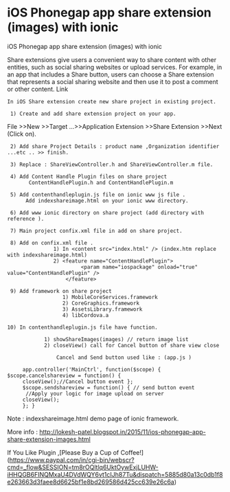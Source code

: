 # iOS Phonegap app share extension (images) with ionic


iOS Phonegap app share extension (images) with ionic


Share extensions give users a convenient way to share content with other entities, such as social sharing websites or upload services. For example, in an app that includes a Share button, users can choose a Share extension that represents a social sharing website and then use it to post a comment or other content.  Link

    In iOS Share extension create new share project in existing project.

     1) Create and add share extension project on your app.
     
File >>New >>Target ...>>Application Extension >>Share Extension >>Next (Click on).

     2) Add share Project Details : product name ,Organization identifier ...etc .. >> finish.

     3) Replace : ShareViewController.h and ShareViewController.m file.
      
     4) Add Content Handle Plugin files on share project 
           ContentHandlePlugin.h and ContentHandlePlugin.m
        
     5) Add contenthandleplugin.js file on ionic www js file . 
          Add indexshareimage.html on your ionic www directory.

     6) Add www ionic directory on share project (add directory with reference ).

     7) Main project confix.xml file in add on share project.
 
     8) Add on confix.xml file .
                   1) In <content src="index.html" /> (index.htm replace with indexshareimage.html)
                   2) <feature name="ContentHandlePlugin"> 
                            <param name="ios­package" onload="true" value="ContentHandlePlugin" /> 
                       </feature> 

     9) Add framework on share project 
                      1) MobileCoreServices.framework 
                      2) CoreGraphics.framework
                      3) AssetsLibrary.framework 
                      4) libCordova.a 

    10) In contenthandleplugin.js file have function.

                1) showShareImages(images) // return image list
                2) closeView() call for Cancel button of share view close 
           
                    Cancel and Send button used like : (app.js ) 
        
         app.controller('MainCtrl', function($scope) { $scope.cancelshareview = function() {
         closeView();//Cancel button event };
         $scope.sendshareview = function() { // send button event
          //Apply your logic for image upload on server
         closeView();
         }; }
       

 Note : indexshareimage.html demo page of ionic framework.

More info : http://lokesh-patel.blogspot.in/2015/11/ios-phonegap-app-share-extension-images.html

If You Like Plugin ,[Please Buy a Cup of Coffee!] (https://www.paypal.com/in/cgi-bin/webscr?cmd=_flow&SESSION=tm8rOQltlq6UktOywExjLUHW-iHHQGB6FINQMxaU4DVdWQY6vt1cIJh87Tu&dispatch=5885d80a13c0db1f8e263663d3faee8d6625bf1e8bd269586d425cc639e26c6a)
